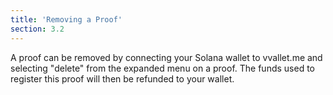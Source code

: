 ```yaml
---
title: 'Removing a Proof'
section: 3.2
---
```


A proof can be removed by connecting your Solana wallet to vvallet.me and selecting "delete" from the expanded menu on a proof. The funds used to register this proof will then be refunded to your wallet.
